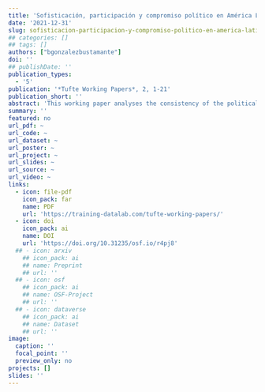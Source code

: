 ```yaml
---
title: 'Sofisticación, participación y compromiso político en América Latina'
date: '2021-12-31'
slug: sofisticacion-participacion-y-compromiso-politico-en-america-latina
## categories: []
## tags: []
authors: ["bgonzalezbustamante"]
doi: ''
## publishDate: ''
publication_types:
  - '5'
publication: '*Tufte Working Papers*, 2, 1-21'
publication_short: ''
abstract: 'This working paper analyses the consistency of the political sophistication measurement as a predictor of both political participation and engagement with the 2016/17 Americas Barometer in 19 Latin American countries (*N* = 31,285). Turnout, protests participation, political efficacy, partisanship, interest, and media consumption are assessed. In order to do this, maximum likelihood logit models with Taylor linearization variance estimator and mixed-effects logistic regressions are carried out. Findings show that political sophistication is robustly significant for every dependant variable assessed with a positive effect, except for political efficacy, which presents an inverse effect.'
summary: ''
featured: no
url_pdf: ~
url_code: ~
url_dataset: ~
url_poster: ~
url_project: ~
url_slides: ~
url_source: ~
url_video: ~
links:
  - icon: file-pdf
    icon_pack: far
    name: PDF
    url: 'https://training-datalab.com/tufte-working-papers/'
  - icon: doi
    icon_pack: ai
    name: DOI
    url: 'https://doi.org/10.31235/osf.io/r4pj8'
  ## - icon: arxiv
    ## icon_pack: ai
    ## name: Preprint
    ## url: ''
  ## - icon: osf
    ## icon_pack: ai
    ## name: OSF-Project
    ## url: ''
  ## - icon: dataverse
    ## icon_pack: ai
    ## name: Dataset
    ## url: ''
image:
  caption: ''
  focal_point: ''
  preview_only: no
projects: []
slides: ''
---
```

